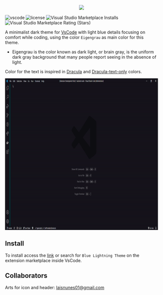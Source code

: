 <center><img src="https://raw.githubusercontent.com/rnanc/blue-lightning-theme/master/logo-header.gif" max-width="100%;" ></center>

![vscode](https://img.shields.io/visual-studio-marketplace/v/renan-carneiro.blue-lightning-theme?logo=Visual%20Studio%20Code) ![license](https://img.shields.io/github/license/rnanc/blue-lightning-theme) ![Visual Studio Marketplace Installs](https://img.shields.io/visual-studio-marketplace/i/renan-carneiro.blue-lightning-theme) ![Visual Studio Marketplace Rating (Stars)](https://img.shields.io/visual-studio-marketplace/stars/renan-carneiro.blue-lightning-theme)

A minimalist dark theme for [VsCode](https://github.com/microsoft/vscode) with light blue details focusing on comfort while coding, using the color `Eigengrau` as main color for this theme.

 - Eigengrau is the color known as dark light, or brain gray, is the uniform dark gray background that many people report seeing in the absence of light.

Color for the text is inspired in [Dracula](https://github.com/dracula) and [Dracula-text-only](https://github.com/LucasSonego/dracula-text-only) colors.

<center><img src="https://raw.githubusercontent.com/rnanc/blue-lightning-theme/master/demo.gif" width="900" height="500"></center>

## Install

To install access the [link](https://marketplace.visualstudio.com/items?itemName=renan-carneiro.blue-lightning-theme) or search for `Blue Lightning Theme` on the extension marketplace inside VsCode.

## Collaborators

Arts for icon and header: laisnunes01@gmail.com
